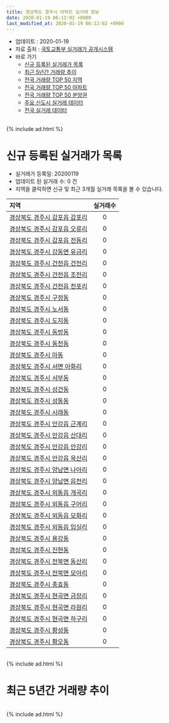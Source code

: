 ```yaml
---
title: 경상북도 경주시 아파트 실거래 정보
date: 2020-01-19 06:12:02 +0900
last_modified_at: 2020-01-19 06:12:02 +0900
---
```


* 업데이트 : 2020-01-19
* 자료 출처 : [국토교통부 실거래가 공개시스템](http://rt.molit.go.kr)
* 바로 가기
    * [신규 등록된 실거래가 목록](#신규-등록된-실거래가-목록)
    * [최근 5년간 거래량 추이](#최근-5년간-거래량-추이)
    * [전국 거래량 TOP 50 지역](https://apt-info.github.io/apt-trade-info/최근-3개월-전국에서-가장-거래가-많이-발생한-지역)
    * [전국 거래량 TOP 50 아파트](https://apt-info.github.io/apt-trade-info/최근-3개월-전국에서-가장-거래가-많이-발생한-아파트)
    * [전국 거래량 TOP 50 분양권](https://apt-info.github.io/apt-trade-info/최근-3개월-전국에서-가장-거래가-많이-발생한-분양권)
    * [주요 신도시 실거래 데이터](https://apt-info.github.io/apt-trade-info/주요-신도시)
    * [전국 실거래 데이터](https://apt-info.github.io/apt-trade-info/전국)

<br>
{% include ad.html %}
<br>

# 신규 등록된 실거래가 목록
* 실거래가 등록일: 20200119
* 업데이트 된 실거래 수: 0 건
* 지역을 클릭하면 신규 및 최근 3개월 실거래 목록을 볼 수 있습니다.


|지역|실거래수|
|:---|:---:|
|[경상북도 경주시 감포읍 감포리](https://apt-info.github.io/apt-trade-info/경상북도-경주시-감포읍-감포리)|0|
|[경상북도 경주시 감포읍 오류리](https://apt-info.github.io/apt-trade-info/경상북도-경주시-감포읍-오류리)|0|
|[경상북도 경주시 감포읍 전동리](https://apt-info.github.io/apt-trade-info/경상북도-경주시-감포읍-전동리)|0|
|[경상북도 경주시 강동면 유금리](https://apt-info.github.io/apt-trade-info/경상북도-경주시-강동면-유금리)|0|
|[경상북도 경주시 건천읍 건천리](https://apt-info.github.io/apt-trade-info/경상북도-경주시-건천읍-건천리)|0|
|[경상북도 경주시 건천읍 조전리](https://apt-info.github.io/apt-trade-info/경상북도-경주시-건천읍-조전리)|0|
|[경상북도 경주시 건천읍 천포리](https://apt-info.github.io/apt-trade-info/경상북도-경주시-건천읍-천포리)|0|
|[경상북도 경주시 구정동](https://apt-info.github.io/apt-trade-info/경상북도-경주시-구정동)|0|
|[경상북도 경주시 노서동](https://apt-info.github.io/apt-trade-info/경상북도-경주시-노서동)|0|
|[경상북도 경주시 도지동](https://apt-info.github.io/apt-trade-info/경상북도-경주시-도지동)|0|
|[경상북도 경주시 동방동](https://apt-info.github.io/apt-trade-info/경상북도-경주시-동방동)|0|
|[경상북도 경주시 동천동](https://apt-info.github.io/apt-trade-info/경상북도-경주시-동천동)|0|
|[경상북도 경주시 마동](https://apt-info.github.io/apt-trade-info/경상북도-경주시-마동)|0|
|[경상북도 경주시 서면 아화리](https://apt-info.github.io/apt-trade-info/경상북도-경주시-서면-아화리)|0|
|[경상북도 경주시 서부동](https://apt-info.github.io/apt-trade-info/경상북도-경주시-서부동)|0|
|[경상북도 경주시 성건동](https://apt-info.github.io/apt-trade-info/경상북도-경주시-성건동)|0|
|[경상북도 경주시 성동동](https://apt-info.github.io/apt-trade-info/경상북도-경주시-성동동)|0|
|[경상북도 경주시 시래동](https://apt-info.github.io/apt-trade-info/경상북도-경주시-시래동)|0|
|[경상북도 경주시 안강읍 근계리](https://apt-info.github.io/apt-trade-info/경상북도-경주시-안강읍-근계리)|0|
|[경상북도 경주시 안강읍 산대리](https://apt-info.github.io/apt-trade-info/경상북도-경주시-안강읍-산대리)|0|
|[경상북도 경주시 안강읍 안강리](https://apt-info.github.io/apt-trade-info/경상북도-경주시-안강읍-안강리)|0|
|[경상북도 경주시 안강읍 옥산리](https://apt-info.github.io/apt-trade-info/경상북도-경주시-안강읍-옥산리)|0|
|[경상북도 경주시 양남면 나아리](https://apt-info.github.io/apt-trade-info/경상북도-경주시-양남면-나아리)|0|
|[경상북도 경주시 양남면 읍천리](https://apt-info.github.io/apt-trade-info/경상북도-경주시-양남면-읍천리)|0|
|[경상북도 경주시 외동읍 개곡리](https://apt-info.github.io/apt-trade-info/경상북도-경주시-외동읍-개곡리)|0|
|[경상북도 경주시 외동읍 구어리](https://apt-info.github.io/apt-trade-info/경상북도-경주시-외동읍-구어리)|0|
|[경상북도 경주시 외동읍 모화리](https://apt-info.github.io/apt-trade-info/경상북도-경주시-외동읍-모화리)|0|
|[경상북도 경주시 외동읍 입실리](https://apt-info.github.io/apt-trade-info/경상북도-경주시-외동읍-입실리)|0|
|[경상북도 경주시 용강동](https://apt-info.github.io/apt-trade-info/경상북도-경주시-용강동)|0|
|[경상북도 경주시 진현동](https://apt-info.github.io/apt-trade-info/경상북도-경주시-진현동)|0|
|[경상북도 경주시 천북면 동산리](https://apt-info.github.io/apt-trade-info/경상북도-경주시-천북면-동산리)|0|
|[경상북도 경주시 천북면 모아리](https://apt-info.github.io/apt-trade-info/경상북도-경주시-천북면-모아리)|0|
|[경상북도 경주시 충효동](https://apt-info.github.io/apt-trade-info/경상북도-경주시-충효동)|0|
|[경상북도 경주시 현곡면 금장리](https://apt-info.github.io/apt-trade-info/경상북도-경주시-현곡면-금장리)|0|
|[경상북도 경주시 현곡면 라원리](https://apt-info.github.io/apt-trade-info/경상북도-경주시-현곡면-라원리)|0|
|[경상북도 경주시 현곡면 하구리](https://apt-info.github.io/apt-trade-info/경상북도-경주시-현곡면-하구리)|0|
|[경상북도 경주시 황성동](https://apt-info.github.io/apt-trade-info/경상북도-경주시-황성동)|0|
|[경상북도 경주시 황오동](https://apt-info.github.io/apt-trade-info/경상북도-경주시-황오동)|0|


<br>
{% include ad.html %}
<br>

# 최근 5년간 거래량 추이


<div style="width:100%;">
    <canvas id="deal_progress" height="200"></canvas>
</div>

<script>
new Chart(document.getElementById("deal_progress"), {
    type: 'line',
    data: {
        labels: ['201501','201502','201503','201504','201505','201506','201507','201508','201509','201510','201511','201512','201601','201602','201603','201604','201605','201606','201607','201608','201609','201610','201611','201612','201701','201702','201703','201704','201705','201706','201707','201708','201709','201710','201711','201712','201801','201802','201803','201804','201805','201806','201807','201808','201809','201810','201811','201812','201901','201902','201903','201904','201905','201906','201907','201908','201909','201910','201911','201912','202001'],
        datasets: [{
            label: '매매',
            pointRadius: 1,
            data: [201, 178, 283, 179, 145, 196, 163, 157, 154, 158, 125, 112, 113, 117, 175, 131, 147, 157, 144, 135, 105, 129, 104, 92, 85, 148, 141, 123, 94, 130, 116, 119, 109, 107, 129, 96, 171, 150, 224, 142, 152, 152, 124, 137, 125, 157, 151, 120, 157, 124, 144, 152, 156, 175, 142, 141, 164, 212, 207, 184, 48],
            borderColor: "rgba(255, 201, 14, 1)",
            backgroundColor: "rgba(255, 201, 14, 0.5)",
            fill: false,
            lineTension: 0
        },{
            label: '전월세',
            pointRadius: 1,
            data: [68, 58, 87, 61, 65, 68, 65, 62, 45, 57, 55, 62, 79, 86, 92, 88, 64, 79, 61, 51, 53, 73, 63, 65, 63, 83, 69, 59, 68, 90, 120, 103, 99, 63, 80, 88, 133, 132, 182, 122, 106, 157, 111, 127, 107, 124, 109, 140, 209, 163, 160, 114, 210, 157, 144, 187, 323, 227, 205, 138, 50],
            borderColor: "rgba(0, 141, 185, 1)",
            backgroundColor: "rgba(0, 141, 185, 0.5)",
            fill: false,
            lineTension: 0
        }
        ]
    },
    options: {
        responsive: true,
        title: {
            display: false
        },
        tooltips: {
            mode: 'index',
            intersect: false
        },
        hover: {
            mode: 'nearest',
            intersect: true
        },
        scales: {
            xAxes: [{
                display: true,
                scaleLabel: {
                    display: true,
                    labelString: '년/월'
                }
            }],
            yAxes: [{
                display: true,
                ticks: {
                    suggestedMin: 0,
                },
                scaleLabel: {
                    display: true,
                    labelString: '실거래 수'
                }
            }]
        }
    }
});

</script>


<br>
{% include ad.html %}
<br>

